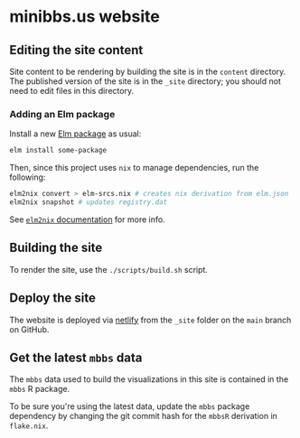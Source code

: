# minibbs.us website

## Editing the site content

Site content to be rendering by building the site
is in the `content` directory.
The published version of the site is in the `_site` directory;
you should not need to edit files in this directory.

### Adding an Elm package

Install a new [Elm package](https://package.elm-lang.org/) as usual:

```sh
elm install some-package
```

Then, since this project uses `nix` to manage dependencies,
run the following:

```sh
elm2nix convert > elm-srcs.nix # creates nix derivation from elm.json
elm2nix snapshot # updates registry.dat
```

See [`elm2nix` documentation](https://github.com/cachix/elm2nix)
for more info.

## Building the site

To render the site, use the `./scripts/build.sh` script.

## Deploy the site

The website is deployed via
[netlify](http://www.netlify.com)
from the `_site` folder on the `main` branch on GitHub.

## Get the latest `mbbs` data

The `mbbs` data used to build the visualizations
in this site is contained in the `mbbs` R package.

To be sure you're using the latest data,
update the `mbbs` package dependency by
changing the git commit hash for the `mbbsR` derivation in `flake.nix`.
